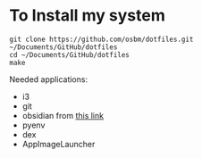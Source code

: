 # To Install my system

```
git clone https://github.com/osbm/dotfiles.git ~/Documents/GitHub/dotfiles
cd ~/Documents/GitHub/dotfiles
make 
```


Needed applications:
- i3
- git
- obsidian from [this link](https://github.com/obsidianmd/obsidian-releases/releases/latest)
- pyenv
- dex
- AppImageLauncher

